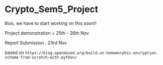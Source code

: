 # Crypto_Sem5_Project

Bois, we have to start working on this soon!!

Project demonstration = 25th - 26th Nov

Report Submission : 23rd Nov

based on ``` https://blog.openmined.org/build-an-homomorphic-encryption-scheme-from-scratch-with-python/ ```
